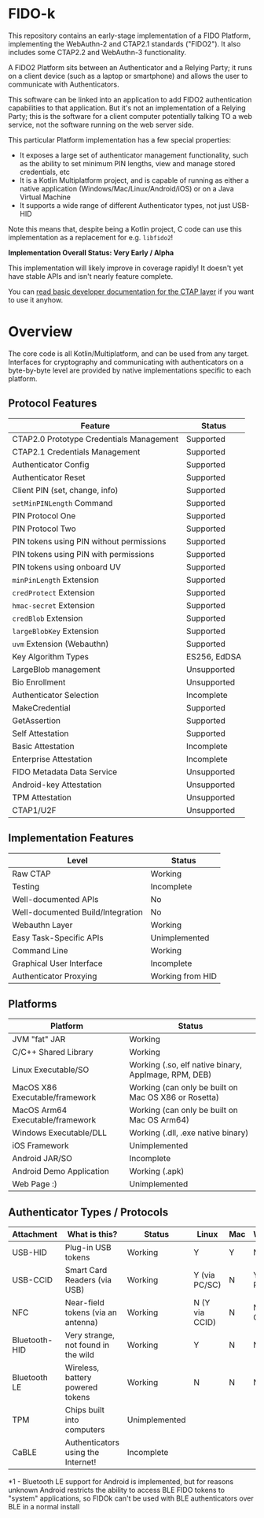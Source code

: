 FIDO-k
======

This repository contains an early-stage implementation of a FIDO Platform, implementing the
WebAuthn-2 and CTAP2.1 standards ("FIDO2"). It also includes some CTAP2.2 and 
WebAuthn-3 functionality.

A FIDO2 Platform sits between an Authenticator and a Relying Party; it runs on a client
device (such as a laptop or smartphone) and allows the user to communicate with
Authenticators.

This software can be linked into an application to add FIDO2 authentication capabilities
to that application. But it's not an implementation of a Relying Party; this is the
software for a client computer potentially talking TO a web service, not the software
running on the web server side.

This particular Platform implementation has a few special properties:

- It exposes a large set of authenticator management functionality, such as the ability
  to set minimum PIN lengths, view and manage stored credentials, etc
- It is a Kotlin Multiplatform project, and is capable of running as either a native
  application (Windows/Mac/Linux/Android/iOS) or on a Java Virtual Machine
- It supports a wide range of different Authenticator types, not just USB-HID

Note this means that, despite being a Kotlin project, C code can use this
implementation as a replacement for e.g. `libfido2`!

**Implementation Overall Status: Very Early / Alpha**

This implementation will likely improve in coverage rapidly! It doesn't yet have stable
APIs and isn't nearly feature complete.

You can [read basic developer documentation for the CTAP layer](docs/CTAP.md) if you want
to use it anyhow.

# Overview

The core code is all Kotlin/Multiplatform, and can be used from any target. Interfaces
for cryptography and communicating with authenticators on a byte-by-byte level are
provided by native implementations specific to each platform.

## Protocol Features

| Feature                                  | Status       |
|------------------------------------------|--------------|
| CTAP2.0 Prototype Credentials Management | Supported    |
| CTAP2.1 Credentials Management           | Supported    |
| Authenticator Config                     | Supported    |
| Authenticator Reset                      | Supported    |
| Client PIN (set, change, info)           | Supported    |
| `setMinPINLength` Command                | Supported    |
| PIN Protocol One                         | Supported    |
| PIN Protocol Two                         | Supported    |
| PIN tokens using PIN without permissions | Supported    |
| PIN tokens using PIN with permissions    | Supported    |
| PIN tokens using onboard UV              | Supported    |
| `minPinLength` Extension                 | Supported    |
| `credProtect` Extension                  | Supported    |
| `hmac-secret` Extension                  | Supported    |
| `credBlob` Extension                     | Supported    |
| `largeBlobKey` Extension                 | Supported    |
| `uvm` Extension (Webauthn)               | Supported    |
| Key Algorithm Types                      | ES256, EdDSA |
| LargeBlob management                     | Unsupported  |
| Bio Enrollment                           | Unsupported  |
| Authenticator Selection                  | Incomplete   |
| MakeCredential                           | Supported    |
| GetAssertion                             | Supported    |
| Self Attestation                         | Supported    |
| Basic Attestation                        | Incomplete   |
| Enterprise Attestation                   | Incomplete   |
| FIDO Metadata Data Service               | Unsupported  |
| Android-key Attestation                  | Unsupported  |
| TPM Attestation                          | Unsupported  |
| CTAP1/U2F                                | Unsupported  |

## Implementation Features

| Level                             | Status           |
|-----------------------------------|------------------|
| Raw CTAP                          | Working          |
| Testing                           | Incomplete       |
| Well-documented APIs              | No               |
| Well-documented Build/Integration | No               |
| Webauthn Layer                    | Working          |
| Easy Task-Specific APIs           | Unimplemented    |
| Command Line                      | Working          |
| Graphical User Interface          | Incomplete       |
| Authenticator Proxying            | Working from HID |

## Platforms

| Platform                         | Status                                               |
|----------------------------------|------------------------------------------------------|
| JVM "fat" JAR                    | Working                                              |
| C/C++ Shared Library             | Working                                              |
| Linux Executable/SO              | Working (.so, elf native binary, AppImage, RPM, DEB) |
| MacOS X86 Executable/framework   | Working (can only be built on Mac OS X86 or Rosetta) |
| MacOS Arm64 Executable/framework | Working (can only be built on Mac OS Arm64)          |
| Windows Executable/DLL           | Working (.dll, .exe native binary)                   |
| iOS Framework                    | Unimplemented                                        |
| Android JAR/SO                   | Incomplete                                           |
| Android Demo Application         | Working (.apk)                                       |
| Web Page :)                      | Unimplemented                                        |

## Authenticator Types / Protocols

| Attachment    | What is this?                       | Status        | Linux          | Mac | Windows        | JVM       | Android    | iOS |
|---------------|-------------------------------------|---------------|----------------|-----|----------------|-----------|------------|-----|
| USB-HID       | Plug-in USB tokens                  | Working       | Y              |   Y | N              | As Native | Y          |     |
| USB-CCID      | Smart Card Readers (via USB)        | Working       | Y (via PC/SC)  |   N | Y (via PC/SC)  | As Native | N          |     |
| NFC           | Near-field tokens (via an antenna)  | Working       | N (Y via CCID) |   N | N (Y via CCID) | As Native | Y          |     |
| Bluetooth-HID | Very strange, not found in the wild | Working       | Y              |   N | N              | As Native | N (and *1) |     |
| Bluetooth LE  | Wireless, battery powered tokens    | Working       | N              |   N | N              | Y         | *1         |     |
| TPM           | Chips built into computers          | Unimplemented |                |     |                |           |            |     |
| CaBLE         | Authenticators using the Internet!  | Incomplete    |                |     |                |           |            |     |

*1 - Bluetooth LE support for Android is implemented, but for reasons unknown Android restricts the ability to access BLE FIDO
     tokens to "system" applications, so FIDOk can't be used with BLE authenticators over BLE in a normal install
